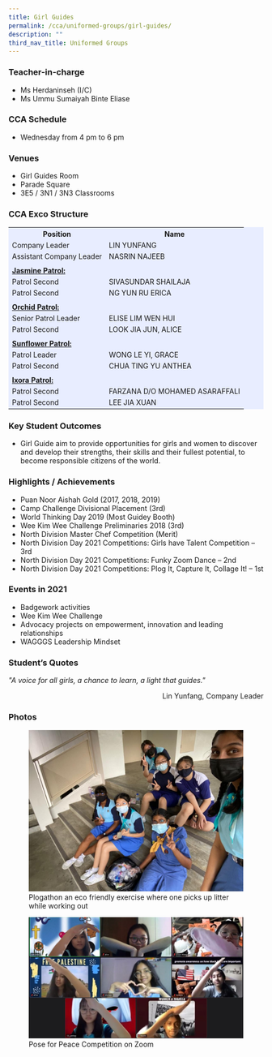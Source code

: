 ```yaml
---
title: Girl Guides
permalink: /cca/uniformed-groups/girl-guides/
description: ""
third_nav_title: Uniformed Groups
---
```

### Teacher-in-charge	
* Ms Herdaninseh (I/C)
* Ms Ummu Sumaiyah Binte Eliase

### CCA Schedule
* Wednesday from 4 pm to 6 pm

### Venues
* Girl Guides Room
* Parade Square
* 3E5 / 3N1 / 3N3 Classrooms

### CCA Exco Structure

<table style="background-color: rgb(232, 237, 255);">
  <tbody><tr>
    <th>Position</th>
    <th>Name</th>
  </tr>
  <tr>
    <td>Company Leader</td>
    <td>LIN YUNFANG</td>
  </tr>
	<tr>
    <td>Assistant Company Leader</td>
    <td>NASRIN NAJEEB</td>
  </tr>
	<tr>
    <td> </td>
    <td> </td>
  </tr>
	<tr>
		<td><b><u>Jasmine Patrol:</u></b></td>
		<td></td>
  </tr>
	<tr>
    <td>Patrol Second</td>
    <td>SIVASUNDAR SHAILAJA</td>
  </tr>
	<tr>
    <td>Patrol Second</td>
    <td>NG YUN RU ERICA</td>
  </tr>
	<tr>
    <td> </td>
    <td> </td>
  </tr>
	<tr>
		<td><b><u>Orchid Patrol:</u></b></td>
		<td></td>
  </tr>
	<tr>
    <td>Senior Patrol Leader</td>
    <td>ELISE LIM WEN HUI</td>
  </tr>
	<tr>
    <td>Patrol Second</td>
    <td>LOOK JIA JUN, ALICE</td>
  </tr>
	<tr>
    <td> </td>
    <td> </td>
  </tr>
	<tr>
		<td><b><u>Sunflower Patrol:</u></b></td>
		<td></td>
  </tr>
	<tr>
    <td>Patrol Leader</td>
    <td>WONG LE YI, GRACE</td>
  </tr>
	<tr>
    <td>Patrol Second</td>
    <td>CHUA TING YU ANTHEA</td>
  </tr>
	<tr>
    <td></td>
    <td></td>
  </tr>
	<tr>
		<td><b><u>Ixora Patrol:</u></b></td>
		<td></td>
  </tr>
	<tr>
    <td>Patrol Second</td>
    <td>FARZANA D/O MOHAMED ASARAFFALI </td>
  </tr>
	<tr>
    <td>Patrol Second</td>
    <td>LEE JIA XUAN</td>
  </tr>
</tbody></table>

### Key Student Outcomes

* Girl Guide aim to provide opportunities for girls and women to discover and develop their strengths, their skills and their fullest potential, to become responsible citizens of the world.

### Highlights / Achievements

* Puan Noor Aishah Gold (2017, 2018, 2019)
* Camp Challenge Divisional Placement (3rd)
* World Thinking Day 2019 (Most Guidey Booth)
* Wee Kim Wee Challenge Preliminaries 2018 (3rd)
* North Division Master Chef Competition (Merit) 
* North Division Day 2021 Competitions: Girls have Talent Competition – 3rd 
* North Division Day 2021 Competitions: Funky Zoom Dance – 2nd
* North Division Day 2021 Competitions: Plog It, Capture It, Collage It! – 1st

### Events in 2021

* Badgework activities
* Wee Kim Wee Challenge
* Advocacy projects on empowerment, innovation and leading relationships 
* WAGGGS Leadership Mindset

### Student’s Quotes
*"A voice for all girls, a chance to learn, a light that guides."*
<div style="text-align: right;">Lin Yunfang, Company Leader</div>


### Photos

<figure><img src="/images/StudDevelopment/CCAs/UniformedGroups/GirlGuides/GG.jpeg"><figcaption>Plogathon an eco friendly exercise where one picks up litter while working out</figcaption></figure>

<figure><img src="/images/StudDevelopment/CCAs/UniformedGroups/GirlGuides/GG-2.jpeg"><figcaption>Pose for Peace Competition on Zoom</figcaption></figure>